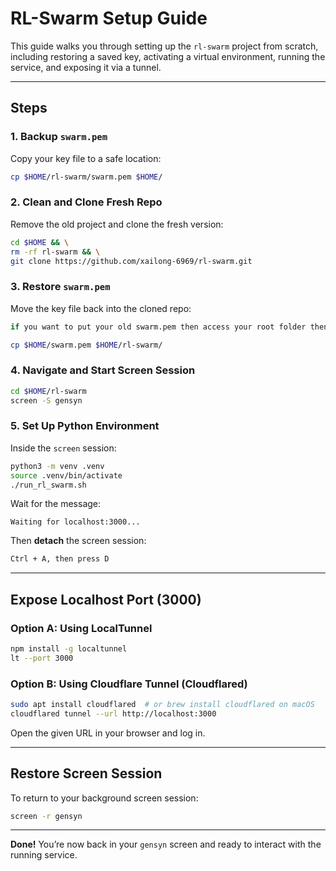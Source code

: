 # RL-Swarm Setup Guide

This guide walks you through setting up the `rl-swarm` project from scratch, including restoring a saved key, activating a virtual environment, running the service, and exposing it via a tunnel.

---

## **Steps**

### 1. Backup `swarm.pem`
Copy your key file to a safe location:
```bash
cp $HOME/rl-swarm/swarm.pem $HOME/
```

### 2. Clean and Clone Fresh Repo
Remove the old project and clone the fresh version:
```bash
cd $HOME && \
rm -rf rl-swarm && \
git clone https://github.com/xailong-6969/rl-swarm.git
```

### 3. Restore `swarm.pem`
Move the key file back into the cloned repo:
```bash
if you want to put your old swarm.pem then access your root folder then find rl-swarm folder after that put swarm.pem into it
```
```bash
cp $HOME/swarm.pem $HOME/rl-swarm/
```

### 4. Navigate and Start Screen Session
```bash
cd $HOME/rl-swarm
screen -S gensyn
```

### 5. Set Up Python Environment
Inside the `screen` session:
```bash
python3 -m venv .venv
source .venv/bin/activate
./run_rl_swarm.sh
```

Wait for the message:
```
Waiting for localhost:3000...
```

Then **detach** the screen session:
```bash
Ctrl + A, then press D
```

---

## **Expose Localhost Port (3000)**

### Option A: Using LocalTunnel
```bash
npm install -g localtunnel
lt --port 3000
```

### Option B: Using Cloudflare Tunnel (Cloudflared)
```bash
sudo apt install cloudflared  # or brew install cloudflared on macOS
cloudflared tunnel --url http://localhost:3000
```

Open the given URL in your browser and log in.

---

## **Restore Screen Session**
To return to your background screen session:
```bash
screen -r gensyn
```

---

**Done!** You’re now back in your `gensyn` screen and ready to interact with the running service.

